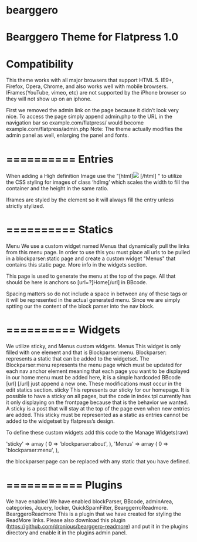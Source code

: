 bearggero
=========

Bearggero Theme for Flatpress 1.0
==========
Compatibility
==========
This theme works with all major browsers that support HTML 5. IE9+, Firefox, Opera, Chrome, and also works well with mobile browsers. IFrames(YouTube, vimeo, etc) are not supported by the iPhone browser so they will not show up on an iphone.


First we removed the admin link on the page because it didn’t look very nice. To access the page simply append admin.php to the URL in the navigation bar so example.com/flatpress/ would become example.com/flatpress/admin.php
Note: The theme actually modifies the admin panel as well, enlarging the panel and fonts. 

==========
Entries
==========
When adding a High definition Image use the "[html]<img class=’hdImg’ src=’fp-content/images/img.png’>  [/html] "  to utilize the CSS styling for images of class ‘hdImg’ which scales the width to fill the container and the height in the same ratio.

Iframes are styled by the element so it will always fill the entry unless strictly stylized.

==========
Statics
==========
Menu
  We use a custom widget named Menus that dynamically pull the links from this menu page. In order to use this you must   place all urls to be pulled in a blockparser:static page and create a custom widget "Menus" that contains this static   page. More info in the widgets section.
  
  This page is used to generate the menu at the top of the page. All that should be here is anchors so [url=?]Home[/url]   in BBcode. 

  Spacing matters so do not include a space in between any of these tags or it will be represented in the actual          generated menu. Since we are simply sptting our the content of the block parser into the nav block.

==========
Widgets
==========
We utilize sticky, and Menus custom widgets.
Menus
  This widget is only filled with one element and that is Blockparser:menu.
  Blockparser: represents a static that can be added to the widgetset.
  The Blockparser:menu represents the menu page which must be updated for each nav anchor element meaning that each page   you want to be displayed in our home menu must be added here, it is a simple hardcoded BBcode [url] [/url] just append   a new one. These modifications must occur in the edit statics section.
sticky
  This represents our sticky for our homepage. It is possible to have a sticky on all pages, but the code in index.tpl    currently has it only displaying on the frontpage because that is the behavior we wanted. A sticky is a post that will   stay at the top of the page even when new entries are added. This sticky must be represented as a static as entries     cannot be added to the widgetset by flatpress’s design.
  
  To define these custom widgets add this code to the Manage Widgets(raw)
  
  'sticky' => 
  array (
    0 => 'blockparser:about',
  ),
  'Menus' => 
  array (
    0 => 'blockparser:menu',
  ),
  
  the blockparser:page can be replaced with any static that you have defined.

===========
Plugins
===========
We have enabled We have enabled blockParser, BBcode, adminArea, categories, Jquery, locker, QuickSpamFilter, BearggerroReadmore.
  BearggeroReadmore
    This is a plugin that we have created for styling the ReadMore links. Please also download this plugin                  (https://github.com/dronious/bearggero-readmore) and put it in the plugins directory and enable it in the plugins        admin panel.

  
  
  
  




